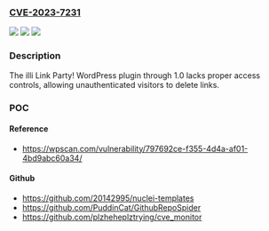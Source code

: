 ### [CVE-2023-7231](https://cve.mitre.org/cgi-bin/cvename.cgi?name=CVE-2023-7231)
![](https://img.shields.io/static/v1?label=Product&message=illi%20Link%20Party!&color=blue)
![](https://img.shields.io/static/v1?label=Version&message=n%2Fa&color=blue)
![](https://img.shields.io/static/v1?label=Vulnerability&message=CWE-284%20Improper%20Access%20Control&color=brighgreen)

### Description

The illi Link Party! WordPress plugin through 1.0 lacks proper access controls, allowing unauthenticated visitors to delete links.

### POC

#### Reference
- https://wpscan.com/vulnerability/797692ce-f355-4d4a-af01-4bd9abc60a34/

#### Github
- https://github.com/20142995/nuclei-templates
- https://github.com/PuddinCat/GithubRepoSpider
- https://github.com/plzheheplztrying/cve_monitor

